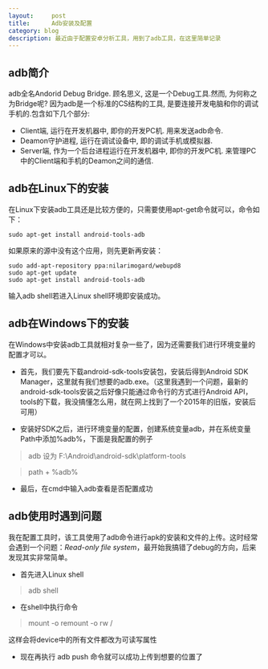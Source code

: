 ```yaml
---
layout:     post
title:      Adb安装及配置
category: blog
description: 最近由于配置安卓分析工具，用到了adb工具，在这里简单记录
---
```


## adb简介

adb全名Andorid Debug Bridge. 顾名思义, 这是一个Debug工具.然而, 为何称之为Bridge呢? 因为adb是一个标准的CS结构的工具, 是要连接开发电脑和你的调试手机的.包含如下几个部分:

* Client端, 运行在开发机器中, 即你的开发PC机. 用来发送adb命令.
* Deamon守护进程, 运行在调试设备中, 即的调试手机或模拟器.
* Server端, 作为一个后台进程运行在开发机器中, 即你的开发PC机. 来管理PC中的Client端和手机的Deamon之间的通信.

## adb在Linux下的安装

在Linux下安装adb工具还是比较方便的，只需要使用apt-get命令就可以，命令如下：

```
sudo apt-get install android-tools-adb
```

如果原来的源中没有这个应用，则先更新再安装：

```
sudo add-apt-repository ppa:nilarimogard/webupd8
sudo apt-get update
sudo apt-get install android-tools-adb
```

输入adb shell若进入Linux shell环境即安装成功。

## adb在Windows下的安装

在Windows中安装adb工具就相对复杂一些了，因为还需要我们进行环境变量的配置才可以。

* 首先，我们要先下载android-sdk-tools安装包，安装后得到Android SDK Manager，这里就有我们想要的adb.exe。（这里我遇到一个问题，最新的android-sdk-tools安装之后好像只能通过命令行的方式进行Android API，tools的下载，我没搞懂怎么用，就在网上找到了一个2015年的旧版，安装后可用）

* 安装好SDK之后，进行环境变量的配置，创建系统变量adb，并在系统变量Path中添加%adb%，下面是我配置的例子

> adb 设为 F:\Android\android-sdk\platform-tools

> path + %adb%

* 最后，在cmd中输入adb查看是否配置成功

## adb使用时遇到问题

我在配置工具时，该工具使用了adb命令进行apk的安装和文件的上传。这时经常会遇到一个问题：*Read-only file system*，最开始我搞错了debug的方向，后来发现其实非常简单。

* 首先进入Linux shell

> adb shell

* 在shell中执行命令

> mount -o remount -o rw /

这样会将device中的所有文件都改为可读写属性

* 现在再执行 adb push 命令就可以成功上传到想要的位置了
